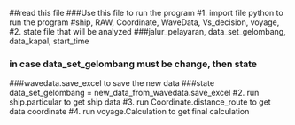 ##read this file
###Use this file to run the program
#1. import file python to run the program
#ship, RAW, Coordinate, WaveData, Vs_decision, voyage,
#2. state file that will be analyzed 
###jalur_pelayaran, data_set_gelombang, data_kapal, start_time 
### in case data_set_gelombang must be change, then state
###wavedata.save_excel to save the new data
###state data_set_gelombang = new_data_from_wavedata.save_excel
#2. run ship.particular to get ship data
#3. run Coordinate.distance_route to get data coordinate
#4. run voyage.Calculation to get final calculation 

